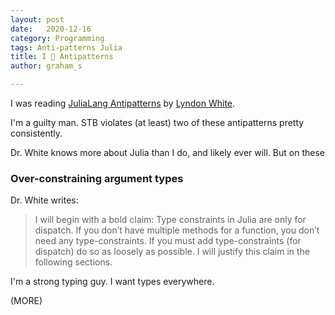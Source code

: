 ```yaml
---
layout: post
date:   2020-12-16
category: Programming
tags: Anti-patterns Julia
title: I 💓 Antipatterns
author: graham_s

---
```


I was reading [JuliaLang Antipatterns](https://www.oxinabox.net/2020/04/19/Julia-Antipatterns.html) by [Lyndon
White](https://www.oxinabox.net/).

I'm a guilty man. STB violates (at least) two of these antipatterns pretty consistently.

<!--more-->

Dr. White knows more about Julia than I do, and likely ever will. But on these 

### Over-constraining argument types

Dr. White writes:

> I will begin with a bold claim: Type constraints in Julia are only for dispatch. If you don’t have multiple methods
> for a function, you don’t need any type-constraints. If you must add type-constraints (for dispatch) do so as loosely as
> possible. I will justify this claim in the following sections.

I'm a strong typing guy. I want types everywhere.  

(MORE)




